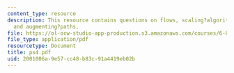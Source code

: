 ```yaml
---
content_type: resource
description: This resource contains questions on flows, scaling?algorithm?for?shortest?paths,
  and augmenting?paths.
file: https://ol-ocw-studio-app-production.s3.amazonaws.com/courses/6-854j-advanced-algorithms-fall-2005/2001006a9e57cc48b83c91a4419eb02b_ps4.pdf
file_type: application/pdf
resourcetype: Document
title: ps4.pdf
uid: 2001006a-9e57-cc48-b83c-91a4419eb02b
---
```

